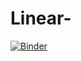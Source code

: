 # Linear-
[![Binder](https://mybinder.org/badge_logo.svg)](https://mybinder.org/v2/gh/aminasridi/Linear-Regression/main)
